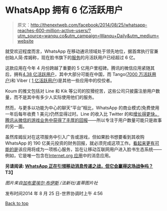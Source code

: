 # WhatsApp 拥有 6 亿活跃用户

> 原文：<http://thenextweb.com/facebook/2014/08/25/whatsapp-reaches-600-million-active-users/?utm_source=wanqu.co&utm_campaign=Wanqu+Daily&utm_medium=website>

就受欢迎程度而言，WhatsApp 在移动通讯领域处于领先地位，据首席执行官兼创始人简·库姆称，现在脸书旗下的[服务](https://thenextweb.com/news/facebook-acquires-whatsapp-16-billion)的月活跃用户已经超过 6 亿。

这款应用在今年 4 月份跨越了重要的 5 亿用户里程碑。腾讯的微信应用紧随其后，拥有[4.38 亿活跃用户](https://thenextweb.com/news/wechat-climbs-to-438-million-monthly-active-users-closing-in-on-whatsapps-500-million)，其中大部分可能在中国，而 Tango([7000 万活跃用户](https://thenextweb.com/news/chat-app-tango-raises-a-280m-mega-round-led-by-alibaba-as-it-reaches-70m-active-users))和 Viber ( [1 亿活跃用户](https://thenextweb.com/news/japans-rakuten-moves-messaging-deal-buy-viber-900m))是其他一些应用中的佼佼者。

Koum 的推文包括对 Line 和 Kik 等公司的狡猾挖苦，这些公司只披露注册用户数量，而不是其中有多少人实际使用他们的服务。

然而，与更多以功能为中心的聊天“平台”相比，WhatsApp 的商业模式(免费使用一年后每年收费 1 美元)仍然显得过时。Line 的收入比 Twitter 的和[增长得更快，腾讯从微信的游戏业务中获得了丰厚的回报](https://www.reuters.com/article/2014/08/13/tencent-results-idUSL4N0QJ3CE20140813)——所以专注于用户数量可能只是故事的另一面。

虽然库姆反对在这项服务中引入广告或游戏，但如果脸书想要看到其收购 WhatsApp 的 190 亿美元投资的财务回报，就必须完成这项工作。[看起来更有可能的是](https://thenextweb.com/news/facebooks-two-pronged-mobile-messaging-app-strategy)该应用将成为一项核心服务，旨在让移动互联网用户进入脸书生态系统——例如，它是唯一包含在[Internet.org 应用](https://thenextweb.com/news/facebooks-internet-org-launches-first-app-offering-basic-internet-services-free)中的消息应用。

**另请阅读: [WhatsApp 正在引领移动消息传递之战，但它会赢得这场战争吗？](https://thenextweb.com/news/whatsapp-is-leading-the-mobile-messaging-battle-but-will-it-win-the-war)T3】**

*图片来自[加布里埃尔·布伊斯](http://www.gettyimages.com/detail/news-photo/the-facebook-and-whatsapp-applications-icons-are-displayed-news-photo/470695839) /法新社/盖蒂图片社*

<footer class="c-article__pubDate md:flex md:justify-between">

发布时间<time datetime="2019-02-11 12:07:00">2014 年 8 月 25 日-世界协调时上午 4:56</time>

[Back to top](#)</footer>